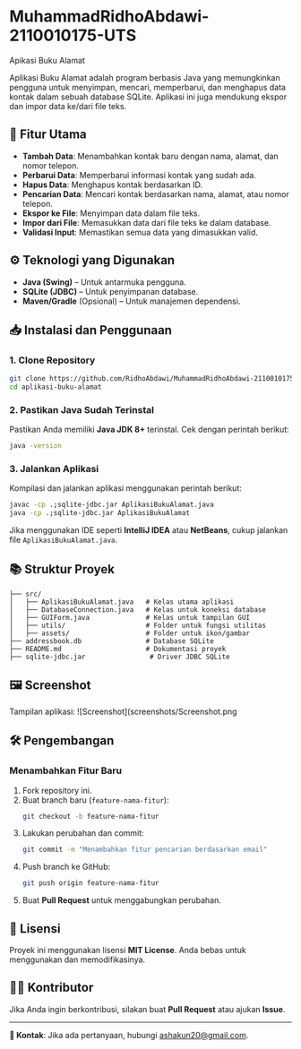 # MuhammadRidhoAbdawi-2110010175-UTS
 Apikasi Buku Alamat

Aplikasi Buku Alamat adalah program berbasis Java yang memungkinkan pengguna untuk menyimpan, mencari, memperbarui, dan menghapus data kontak dalam sebuah database SQLite. Aplikasi ini juga mendukung ekspor dan impor data ke/dari file teks.

## 📌 Fitur Utama
- **Tambah Data**: Menambahkan kontak baru dengan nama, alamat, dan nomor telepon.
- **Perbarui Data**: Memperbarui informasi kontak yang sudah ada.
- **Hapus Data**: Menghapus kontak berdasarkan ID.
- **Pencarian Data**: Mencari kontak berdasarkan nama, alamat, atau nomor telepon.
- **Ekspor ke File**: Menyimpan data dalam file teks.
- **Impor dari File**: Memasukkan data dari file teks ke dalam database.
- **Validasi Input**: Memastikan semua data yang dimasukkan valid.

## ⚙️ Teknologi yang Digunakan
- **Java (Swing)** – Untuk antarmuka pengguna.
- **SQLite (JDBC)** – Untuk penyimpanan database.
- **Maven/Gradle** (Opsional) – Untuk manajemen dependensi.

## 📥 Instalasi dan Penggunaan
### **1. Clone Repository**
```sh
git clone https://github.com/RidhoAbdawi/MuhammadRidhoAbdawi-21100101750UTS.git
cd aplikasi-buku-alamat
```

### **2. Pastikan Java Sudah Terinstal**
Pastikan Anda memiliki **Java JDK 8+** terinstal. Cek dengan perintah berikut:
```sh
java -version
```

### **3. Jalankan Aplikasi**
Kompilasi dan jalankan aplikasi menggunakan perintah berikut:
```sh
javac -cp .;sqlite-jdbc.jar AplikasiBukuAlamat.java
java -cp .;sqlite-jdbc.jar AplikasiBukuAlamat
```
Jika menggunakan IDE seperti **IntelliJ IDEA** atau **NetBeans**, cukup jalankan file `AplikasiBukuAlamat.java`.

## 📚 Struktur Proyek
```
├── src/
│   ├── AplikasiBukuAlamat.java   # Kelas utama aplikasi
│   ├── DatabaseConnection.java   # Kelas untuk koneksi database
│   ├── GUIForm.java              # Kelas untuk tampilan GUI
│   ├── utils/                    # Folder untuk fungsi utilitas
│   ├── assets/                   # Folder untuk ikon/gambar
├── addressbook.db                # Database SQLite
├── README.md                     # Dokumentasi proyek
├── sqlite-jdbc.jar                # Driver JDBC SQLite
```

## 🖼️ Screenshot
Tampilan aplikasi:
![Screenshot](screenshots/Screenshot.png

## 🛠️ Pengembangan
### **Menambahkan Fitur Baru**
1. Fork repository ini.
2. Buat branch baru (`feature-nama-fitur`):
   ```sh
   git checkout -b feature-nama-fitur
   ```
3. Lakukan perubahan dan commit:
   ```sh
   git commit -m "Menambahkan fitur pencarian berdasarkan email"
   ```
4. Push branch ke GitHub:
   ```sh
   git push origin feature-nama-fitur
   ```
5. Buat **Pull Request** untuk menggabungkan perubahan.

## 📝 Lisensi
Proyek ini menggunakan lisensi **MIT License**. Anda bebas untuk menggunakan dan memodifikasinya.

## 👨‍💻 Kontributor
Jika Anda ingin berkontribusi, silakan buat **Pull Request** atau ajukan **Issue**.

---
**📩 Kontak**: Jika ada pertanyaan, hubungi [ashakun20@gmail.com](mailto:ashakun20@gmail.com).

